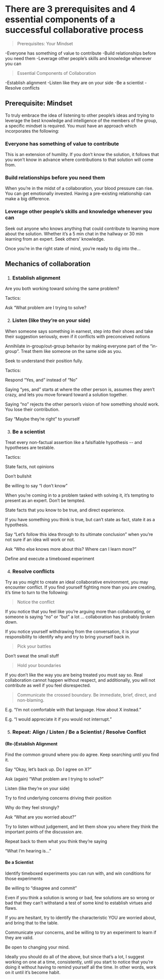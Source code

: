 ---
---

# There are 3 prerequisites and 4 essential components of a successful collaborative process

> Prerequisites: Your Mindset

-Everyone has something of value to contribute
-Build relationships before you need them
-Leverage other people’s skills and knowledge whenever you can

> Essential Components of Collaboration

-Establish alignment
-Listen like they are on your side
-Be a scientist
-Resolve conflicts

## Prerequisite: Mindset

To  truly embrace the idea of listening to other people’s ideas and trying  to leverage the best knowledge and intelligence of the members of the  group, a specific mindset is required. You must have an approach which  incorporates the following:

### Everyone has something of value to contribute

This  is an extension of humility. If you don’t know the solution, it follows  that you won’t know in advance where contributions to that solution  will come from.

### Build relationships before you need them

When  you’re in the midst of a collaboration, your blood pressure can rise.  You can get emotionally invested. Having a pre-existing relationship can  make a big difference.

### Leverage other people’s skills and knowledge whenever you can

Seek  out anyone who knows anything that could contribute to learning more  about the solution. Whether it’s a 5 min chat in the hallway or 30 min  learning from an expert. Seek others’ knowledge.

Once you’re in the right state of mind, you’re ready to dig into the...

## Mechanics of collaboration

1. ### Establish alignment

Are you both working toward solving the same problem?

Tactics:

Ask “What problem are I trying to solve?

2. ### Listen (like they’re on your side)

When  someone says something in earnest, step into their shoes and take their  suggestion seriously, even if it conflicts with preconceived notions

Annihilate  in-group/out-group behavior by making everyone part of the “in-group”.  Treat them like someone on the same side as you.

Seek to understand their position fully.

Tactics:

Respond “Yes, and” instead of “No”

Saying  “yes, and” starts at where the other person is, assumes they aren’t  crazy, and lets you move forward toward a solution together.

Saying “no” rejects the other person’s vision of how something should work. You lose their contribution.

Say “Maybe they’re right” to yourself

3. ### Be a scientist

Treat every non-factual assertion like a falsifiable hypothesis -- and hypotheses are testable.

Tactics:

State facts, not opinions

Don’t bullshit

Be willing to say “I don’t know”

When you’re coming in to a problem tasked with solving it, it’s tempting to present as an expert. Don’t be tempted.

State facts that you know to be true, and direct experience.

If you have something you think is true, but can’t state as fact, state it as a hypothesis.

Say “Let’s follow this idea through to its ultimate conclusion” when you’re not sure if an idea will work or not.

Ask “Who else knows more about this? Where can I learn more?”

Define and execute a timeboxed experiment

4. ### Resolve conflicts

Try  as you might to create an ideal collaborative environment, you may  encounter conflict. If you find yourself fighting more than you are  creating, it’s time to turn to the following:

>Notice the conflict

If  you notice that you feel like you’re arguing more than collaborating,  or someone is saying “no” or “but” a lot … collaboration has probably  broken down.

If you notice yourself withdrawing from the  conversation, it is your responsibility to identify why and try to bring  yourself back in.

>Pick your battles

Don’t sweat the small stuff

>Hold your boundaries

If  you don’t like the way you are being treated you must say so. Real  collaboration cannot happen without respect, and additionally, you will  not contribute as well if you feel disrespected.

>Communicate the crossed boundary. Be immediate, brief, direct, and non-blaming.

E.g. “I’m not comfortable with that language. How about X instead.”

E.g. “I would appreciate it if you would not interrupt.”

5. ### Repeat: Align / Listen / Be a Scientist / Resolve Conflict

#### (Re-)Establish Alignment

Find the common ground where you do agree. Keep searching until you find it.

Say “Okay, let’s back up. Do I agree on X?”

Ask (again) “What problem are I trying to solve?”

Listen (like they’re on your side)

Try to find underlying concerns driving their position

Why do they feel strongly?

Ask “What are you worried about?”

Try to listen without judgement, and let them show you where they think the important points of the discussion are.

Repeat back to them what you think they’re saying

“What I’m hearing is…”

#### Be a Scientist

Identify timeboxed experiments you can run with, and win conditions for those experiments

Be willing to “disagree and commit”

Even  if you think a solution is wrong or bad, few solutions are so wrong or  bad that they can’t withstand a test of some kind to establish virtues  and flaws.

If you are hesitant, try to identify the characteristic YOU are worried about, and bring that to the table.

Communicate your concerns, and be willing to try an experiment to learn if they are valid.

Be open to changing your mind.

Ideally  you should do all of the above, but since that’s a lot, I suggest  working on one at a time, consistently, until you start to notice that  you’re doing it without having to remind yourself all the time. In other  words, work on it until it’s become habit.
